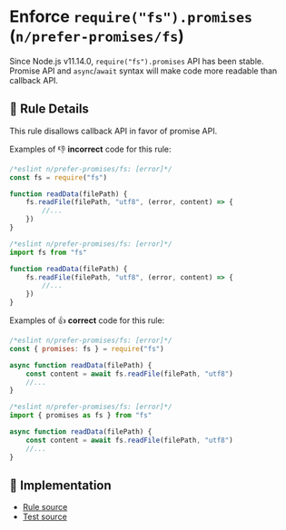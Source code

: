 # Enforce `require("fs").promises` (`n/prefer-promises/fs`)

<!-- end auto-generated rule header -->

Since Node.js v11.14.0, `require("fs").promises` API has been stable.
Promise API and `async`/`await` syntax will make code more readable than callback API.

## 📖 Rule Details

This rule disallows callback API in favor of promise API.

Examples of 👎 **incorrect** code for this rule:

```js
/*eslint n/prefer-promises/fs: [error]*/
const fs = require("fs")

function readData(filePath) {
    fs.readFile(filePath, "utf8", (error, content) => {
        //...
    })
}
```

```js
/*eslint n/prefer-promises/fs: [error]*/
import fs from "fs"

function readData(filePath) {
    fs.readFile(filePath, "utf8", (error, content) => {
        //...
    })
}
```

Examples of 👍 **correct** code for this rule:

```js
/*eslint n/prefer-promises/fs: [error]*/
const { promises: fs } = require("fs")

async function readData(filePath) {
    const content = await fs.readFile(filePath, "utf8")
    //...
}
```

```js
/*eslint n/prefer-promises/fs: [error]*/
import { promises as fs } from "fs"

async function readData(filePath) {
    const content = await fs.readFile(filePath, "utf8")
    //...
}
```

## 🔎 Implementation

- [Rule source](https://github.com/eslint-community/eslint-plugin-n/tree/lib/rules/prefer-promises/fs.js)
- [Test source](https://github.com/eslint-community/eslint-plugin-n/tree/tests/lib/rules/prefer-promises/fs.js)
